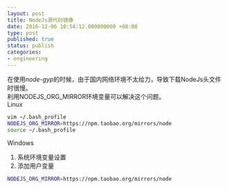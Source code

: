 ```yaml
---
layout: post
title: NodeJs源代码镜像
date: 2016-12-06 10:54:12.000000000 +08:00
type: post
published: true
status: publish
categories:
- engineering
---
```

在使用*node-gyp*的时候，由于国内网络环境不太给力，导致下载NodeJs头文件时很慢。   
利用NODEJS_ORG_MIRROR环境变量可以解决这个问题。   
Linux

```bash
vim ~/.bash_profile
NODEJS_ORG_MIRROR=https://npm.taobao.org/mirrors/node
source ~/.bash_profile
```

Windows   
1. 系统环境变量设置   
2. 添加用户变量

```bash
NODEJS_ORG_MIRROR=https://npm.taobao.org/mirrors/node
```
